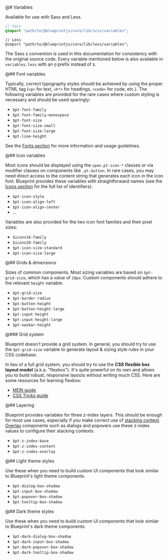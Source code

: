 @# Variables

Available for use with Sass and Less.

```css.scss
// Sass
@import "path/to/@blueprintjs/core/lib/scss/variables";
```

```css.less
// Less
@import "path/to/@blueprintjs/core/lib/less/variables";
```

The Sass `$` convention is used in this documentation for consistency with the original source code.
Every variable mentioned below is also available in `variables.less` with an `@` prefix instead of `$`.

@## Font variables

Typically, correct typography styles should be achieved by using the proper HTML tag (`<p>` for
text, `<h*>` for headings, `<code>` for code, etc.). The following variables are provided for the
rare cases where custom styling is necessary and should be used sparingly:

- `$pt-font-family`
- `$pt-font-family-monospace`
- `$pt-font-size`
- `$pt-font-size-small`
- `$pt-font-size-large`
- `$pt-line-height`

See the [Fonts section](#core/typography.fonts) for more information and usage guidelines.

@## Icon variables

Most icons should be displayed using the `span.pt-icon-*` classes or via modifier classes on
components like `.pt-button`. In rare cases, you may need direct access to the content
string that generates each icon in the icon font. Blueprint provides these variables with
straightforward names (see the [Icons section](#core/icons) for the full list of identifiers):

- `$pt-icon-style`
- `$pt-icon-align-left`
- `$pt-icon-align-center`
- ...

Variables are also provided for the two icon font families and their pixel sizes:

- `$icons16-family`
- `$icons20-family`
- `$pt-icon-size-standard`
- `$pt-icon-size-large`

@## Grids & dimensions

Sizes of common components. Most sizing variables are based on `$pt-grid-size`, which has
a value of `10px`. Custom components should adhere to the relevant `height` variable.

- `$pt-grid-size`
- `$pt-border-radius`
- `$pt-button-height`
- `$pt-button-height-large`
- `$pt-input-height`
- `$pt-input-height-large`
- `$pt-navbar-height`

@### Grid system

Blueprint doesn't provide a grid system. In general, you should try to use the `$pt-grid-size`
variable to generate layout & sizing style rules in your CSS codebase.

In lieu of a full grid system, you should try to use the __CSS flexible box layout model__ (a.k.a.
"flexbox"). It's quite powerful on its own and allows you to build robust, responsive layouts
without writing much CSS. Here are some resources for learning flexbox:
- [MDN guide](https://developer.mozilla.org/en-US/docs/Web/Guide/CSS/Flexible_boxes)
- [CSS Tricks guide](https://css-tricks.com/snippets/css/a-guide-to-flexbox/)

@## Layering

Blueprint provides variables for three z-index layers. This should be enough for most use cases,
especially if you make correct use of [stacking context][MDN]. [Overlay](#core/components/overlay)
components such as dialogs and popovers use these z-index values to configure their stacking
contexts.

- `$pt-z-index-base`
- `$pt-z-index-content`
- `$pt-z-index-overlay`

[MDN]: https://developer.mozilla.org/en-US/docs/Web/CSS/CSS_Positioning/Understanding_z_index/The_stacking_context

@## Light theme styles

Use these when you need to build custom UI components that look similar to Blueprint's
light theme components.

- `$pt-dialog-box-shadow`
- `$pt-input-box-shadow`
- `$pt-popover-box-shadow`
- `$pt-tooltip-box-shadow`

@## Dark theme styles

Use these when you need to build custom UI components that look similar to Blueprint's
dark theme components.

- `$pt-dark-dialog-box-shadow`
- `$pt-dark-input-box-shadow`
- `$pt-dark-popover-box-shadow`
- `$pt-dark-tooltip-box-shadow`
